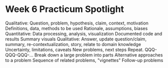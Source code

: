 # Week 6 Practicum Spotlight

Qualitative:
Question, problem, hypothesis, claim, context, motivation
Definitions, data, methods to be used
Rationale, assumptions, biases
Quantitative:
Data processing, analysis, visualization
Documented code and results
Summary visuals
Qualitative:
Answer, update question/claim, summary, re-contextualization, story, relate to domain knowledge
Uncertainty, limitations, caveats
New problems, next steps
Repeat. QQQ-QQQ-QQQ-...
Break down a large problem into parts
Alternative approaches to a problem
Sequence of related problems, "vignettes"
Follow-up problems
